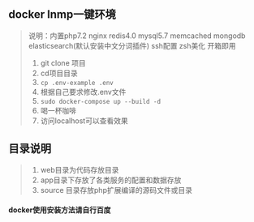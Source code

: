 ## docker lnmp一键环境 ##
> 说明：内置php7.2 nginx redis4.0 mysql5.7 memcached mongodb elasticsearch(默认安装中文分词插件) ssh配置 zsh美化 开箱即用
>1. git clone 项目
>2. cd项目目录  
>3. ``` cp .env-example .env ```
>4. 根据自己要求修改.env文件
>5. ``` sudo docker-compose up --build -d ```
>6. 喝一杯咖啡 
>7. 访问localhost可以查看效果

## 目录说明
>1. web目录为代码存放目录
>2. app目录下存放了各类服务的配置和数据存放
>3. source 目录存放php扩展编译的源码文件或目录

#### docker使用安装方法请自行百度 ####
